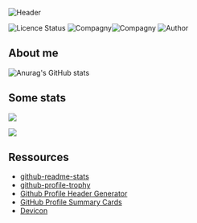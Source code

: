 ![Header](https://gitlab.com/LordRobinCbz/LordRobinCbz/-/raw/main/assets/github-header-image.png?ref_type=heads)

![Licence Status](https://img.shields.io/badge/licence-MIT-brightgreen)
![Compagny](https://img.shields.io/badge/Compagny-Capgemini-blue)![Compagny](https://img.shields.io/badge/Compagny-Labo--CBZ-blue)
![Author](https://img.shields.io/badge/Author-Lord%20Robin%20Cbz-blue)

## About me

![Anurag's GitHub stats](https://github-readme-stats.vercel.app/api?username=lordrobincbz&show_icons=true&theme=cobalt)

## Some stats

![](http://github-profile-summary-cards.vercel.app/api/cards/profile-details?username=LordRobinCbz&theme=cobalt)

![](http://github-profile-summary-cards.vercel.app/api/cards/most-commit-language?username=LordRobinCbz&theme=cobalt)

## Ressources

* [github-readme-stats](https://github.com/anuraghazra/github-readme-stats)
* [github-profile-trophy](https://github.com/ryo-ma/github-profile-trophy)
* [Github Profile Header Generator](https://leviarista.github.io/github-profile-header-generator/)
* [GitHub Profile Summary Cards](https://github-profile-summary-cards.vercel.app/demo.html)
* [Devicon](https://devicon.dev/)